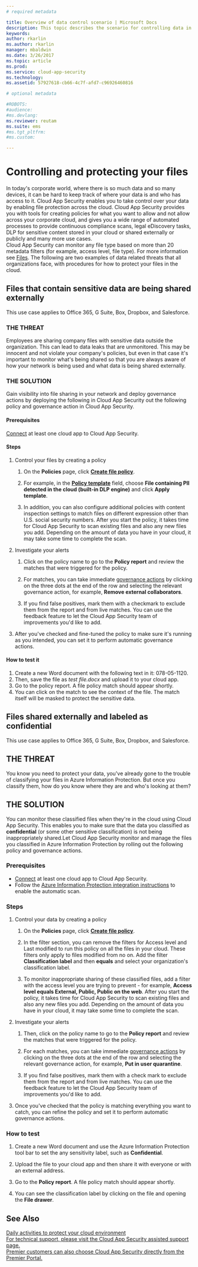 ```yaml
---
# required metadata

title: Overview of data control scenario | Microsoft Docs
description: This topic describes the scenario for controlling data in your cloud environment.
keywords:
author: rkarlin
ms.author: rkarlin
manager: mbaldwin
ms.date: 3/26/2017
ms.topic: article
ms.prod:
ms.service: cloud-app-security
ms.technology:
ms.assetid: 57927618-cb66-4c7f-afd7-c96926460816

# optional metadata

#ROBOTS:
#audience:
#ms.devlang:
ms.reviewer: reutam
ms.suite: ems
#ms.tgt_pltfrm:
#ms.custom:

---
```


# Controlling and protecting your files  

In today's corporate world, where there is so much data and so many devices, it can be hard to keep track of where your data is and who has access to it. Cloud App Security enables you to take control over your data by enabling file protection across the cloud. Cloud App Security provides you with tools for creating policies for what you want to allow and not allow across your corporate cloud, and gives you a wide range of automated processes to provide continuous compliance scans, legal eDiscovery tasks, DLP for sensitive content stored in your cloud or shared externally or publicly and many more use cases.  
Cloud App Security can monitor any file type based on more than 20 metadata filters (for example, access level, file type). For more information see [Files](file-filters.md). The following are two examples of data related threats that all organizations face, with procedures for how to protect your files in the cloud.
 
## Files that contain sensitive data are being shared externally 

This use case applies to Office 365, G Suite, Box, Dropbox, and Salesforce.

### THE THREAT
Employees are sharing company files with sensitive data outside the organization. This can lead to data leaks that are unmonitored. This may be innocent and not violate your company's policies, but even in that case it's important to monitor what's being shared so that you are always aware of how your network is being used and what data is being shared externally.

### THE SOLUTION
Gain visibility into file sharing in your network and deploy governance actions by deploying the following in Cloud App Security out the following policy and governance action in Cloud App Security.

#### Prerequisites

[Connect](enable-instant-visibility-protection-and-governance-actions-for-your-apps.md) at least one cloud app to Cloud App Security.

#### Steps

1.	Control your files by creating a policy

    1. On the **Policies** page, click [**Create file policy**](data-protection-policies.md). 

    2.	For example, in the [**Policy template**](policy-template-reference.md) field, choose **File containing PII detected in the cloud (built-in DLP engine)** and click **Apply template**. 
    
    3.	In addition, you can also configure additional policies with content inspection settings to match files on different expression other than U.S. social security numbers. After you start the policy, it takes time for Cloud App Security to scan existing files and also any new files you add. Depending on the amount of data you have in your cloud, it may take some time to complete the scan.

2. Investigate your alerts
    
    1. Click on the policy name to go to the **Policy report** and review the matches that were triggered for the policy.

    2. For matches, you can take immediate [governance actions](governance-actions.md) by clicking on the three dots at the end of the row and selecting the relevant governance action, for example, **Remove external collaborators**.
    
    3. If you find false positives, mark them with a checkmark to exclude them from the report and from live matches. You can use the feedback feature to let the Cloud App Security team of improvements you'd like to add. 

3. After you've checked and fine-tuned the policy to make sure it's running as you intended, you can set it to perform automatic governance actions.

#### How to test it

1. Create a new Word document with the following text in it: 078-05-1120.
2. Then, save the file as *test file.docx* and upload it to your cloud app. 
3. Go to the policy report. A file policy match should appear shortly. 
4. You can click on the match to see the context of the file. The match itself will be masked to protect the sensitive data. 




## Files shared externally and labeled as confidential

This use case applies to Office 365, G Suite, Box, Dropbox, and Salesforce.

## THE THREAT

You know you need to protect your data, you've already gone to the trouble of classifying your files in Azure Information Protection. But once you classify them, how do you know where they are and who's looking at them? 

## THE SOLUTION
 You can monitor these classified files when they're in the cloud using Cloud App Security. This enables you to make sure that the data you classified as **confidential** (or some other sensitive classification) is not being inappropriately shared.Let Cloud App Security monitor and manage the files you classified in Azure Information Protection by rolling out the following policy and governance actions.

### Prerequisites

- [Connect](enable-instant-visibility-protection-and-governance-actions-for-your-apps.md) at least one cloud app to Cloud App Security.
- Follow the [Azure Information Protection integration instructions](azip-integration.md) to enable the automatic scan.

### Steps

1. Control your data by creating a policy	
    
    1. On the **Policies** page, click [**Create file policy**](data-protection-policies.md). 

    2.	In the filter section, you can remove the filters for Access level and Last modified to run this policy on all the files in your cloud. These filters only apply to files modified from no on. Add the filter **Classification label** and then **equals** and select your organization's classification label. 

    3.	To monitor inappropriate sharing of these classified files, add a filter with the access level you are trying to prevent - for example,  **Access level equals External, Public, Public on the web**.  After you start the policy, it takes time for Cloud App Security to scan existing files and also any new files you add. Depending on the amount of data you have in your cloud, it may take some time to complete the scan.

2. Investigate your alerts

    1. Then, click on the policy name to go to the **Policy report** and review the matches that were triggered for the policy.
    
    2. For each matches, you can take immediate [governance actions](governance-actions.md) by clicking on the three dots at the end of the row and selecting the relevant governance action, for example, **Put in user quarantine**.
      
    3. If you find false positives, mark them with a check mark to exclude them from the report and from live matches. You can use the feedback feature to let the Cloud App Security team of improvements you'd like to add. 

3. Once you've checked that the policy is matching everything you want to catch, you can refine the policy and set it to perform automatic governance actions.


### How to test

1. Create a new Word document and use the Azure Information Protection tool bar to set the any sensitivity label, such as **Confidential**. 

2. Upload the file to your cloud app and then share it with everyone or with an external address. 

3. Go to the **Policy report**. A file policy match should appear shortly. 

4. You can see the classification label by clicking on the file and opening the **File drawer**. 



## See Also  
[Daily activities to protect your cloud environment](daily-activities-to-protect-your-cloud-environment.md)   
[For technical support, please visit the Cloud App Security assisted support page.](http://support.microsoft.com/oas/default.aspx?prid=16031)   
[Premier customers can also choose Cloud App Security directly from the Premier Portal.](https://premier.microsoft.com/)  
  
  